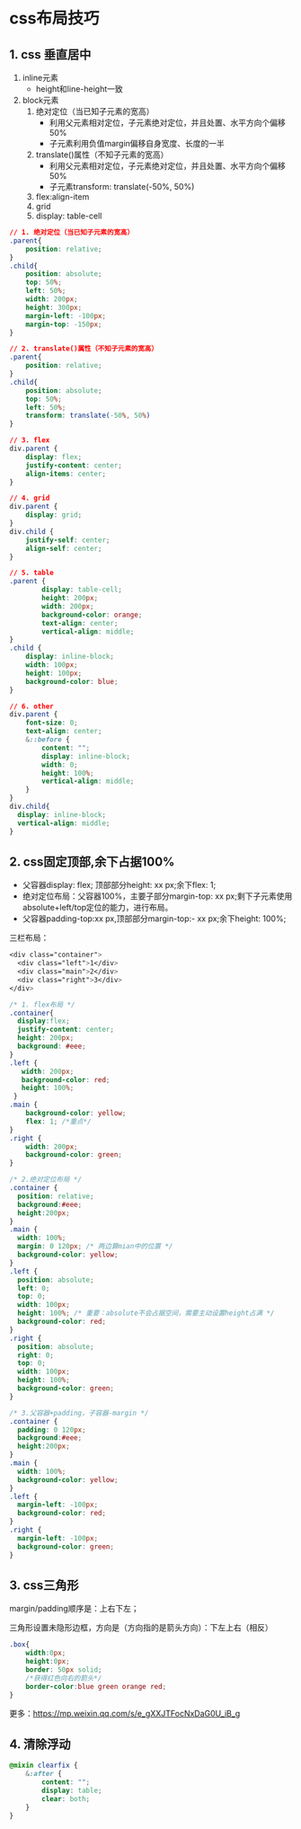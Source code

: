 # css布局技巧

## 1. css 垂直居中

1. inline元素
    * height和line-height一致
1. block元素
    1. 绝对定位（当已知子元素的宽高）
        * 利用父元素相对定位，子元素绝对定位，并且处置、水平方向个偏移50%
        * 子元素利用负值margin偏移自身宽度、长度的一半
    2. translate()属性（不知子元素的宽高）
        * 利用父元素相对定位，子元素绝对定位，并且处置、水平方向个偏移50%
        * 子元素transform: translate(-50%, 50%)
    3. flex:align-item
    4. grid
    5. display: table-cell

``` css
// 1. 绝对定位（当已知子元素的宽高）
.parent{
    position: relative;
}
.child{
    position: absolute;
    top: 50%;
    left: 50%;
    width: 200px;
    height: 300px;
    margin-left: -100px;
    margin-top: -150px;
}

// 2. translate()属性（不知子元素的宽高）
.parent{
    position: relative;
}
.child{
    position: absolute;
    top: 50%;
    left: 50%;
    transform: translate(-50%, 50%)
}

// 3. flex
div.parent {
    display: flex;
    justify-content: center;
    align-items: center;
}

// 4. grid
div.parent {
    display: grid;
}
div.child {
    justify-self: center;
    align-self: center;
}

// 5. table
.parent {
        display: table-cell;
        height: 200px;
        width: 200px;
        background-color: orange;
        text-align: center;
        vertical-align: middle;
}
.child {
    display: inline-block;
    width: 100px;
    height: 100px;
    background-color: blue;
}

// 6. other
div.parent {
    font-size: 0;
    text-align: center;
    &::before {
        content: "";
        display: inline-block;
        width: 0;
        height: 100%;
        vertical-align: middle;
    }
}
div.child{
  display: inline-block;
  vertical-align: middle;
}
```

## 2. css固定顶部,余下占据100%

* 父容器display: flex; 顶部部分height: xx px;余下flex: 1;
* 绝对定位布局：父容器100%，主要子部分margin-top: xx px;剩下子元素使用absolute+left/top定位的能力，进行布局。
* 父容器padding-top:xx px,顶部部分margin-top:- xx px;余下height: 100%;

三栏布局：


``` css
<div class="container">
  <div class="left">1</div>
  <div class="main">2</div>
  <div class="right">3</div>
</div>

/* 1. flex布局 */
.container{
  display:flex;
  justify-content: center;
  height: 200px;
  background: #eee;
}
.left {
   width: 200px;
   background-color: red;
   height: 100%;
 }
.main {
    background-color: yellow;
    flex: 1; /*重点*/
}
.right {
    width: 200px;
    background-color: green;
}

/* 2.绝对定位布局 */
.container {
  position: relative;
  background:#eee;
  height:200px;
}
.main {
  width: 100%;
  margin: 0 120px; /* 两边算mian中的位置 */
  background-color: yellow;
}
.left {
  position: absolute;
  left: 0;
  top: 0;
  width: 100px;
  height: 100%; /* 重要：absolute不会占据空间，需要主动设置height占满 */
  background-color: red;
}
.right {
  position: absolute;
  right: 0;
  top: 0;
  width: 100px;
  height: 100%;
  background-color: green;
}

/* 3.父容器+padding，子容器-margin */
.container {
  padding: 0 120px;
  background:#eee;
  height:200px;
}
.main {
  width: 100%;
  background-color: yellow;
}
.left {
  margin-left: -100px;
  background-color: red;
}
.right {
  margin-left: -100px;
  background-color: green;
}
```

## 3. css三角形

margin/padding顺序是：上右下左；

三角形设置未隐形边框，方向是（方向指的是箭头方向）：下左上右（相反）
``` css
.box{
	width:0px;
	height:0px;
	border: 50px solid;
    /*获得红色向右的箭头*/
	border-color:blue green orange red;
}
```



更多：https://mp.weixin.qq.com/s/e_gXXJTFocNxDaG0U_iB_g

## 4. 清除浮动

``` scss
@mixin clearfix {
    &:after {
        content: "";
        display: table;
        clear: both;
    }
}
```
